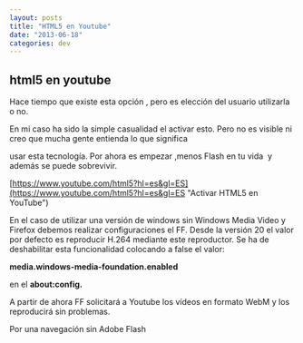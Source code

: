 ```yaml
---
layout: posts
title: "HTML5 en Youtube"
date: "2013-06-18"
categories: dev
---
```


## html5 en youtube

Hace tiempo que existe esta opción , pero es elección del usuario utilizarla o no.

En mi caso ha sido la simple casualidad el activar esto. Pero no es visible ni creo que mucha gente entienda lo que significa

usar esta tecnología. Por ahora es empezar ,menos Flash en tu vida  y además se puede sobrevivir.

[https://www.youtube.com/html5?hl=es&gl=ES](https://www.youtube.com/html5?hl=es&gl=ES "Activar HTML5 en YouTube")

En el caso de utilizar una versión de windows sin Windows Media Video y Firefox debemos realizar configuraciones el FF. Desde la versión 20 el valor por defecto es reproducir H.264 mediante este reproductor. Se ha de deshabilitar esta funcionalidad colocando a false el valor:

**media.windows-media-foundation.enabled**

en el **about:config.**

A partir de ahora FF solicitará a Youtube los vídeos en formato WebM y los reproducirá sin problemas.

Por una navegación sin Adobe Flash
